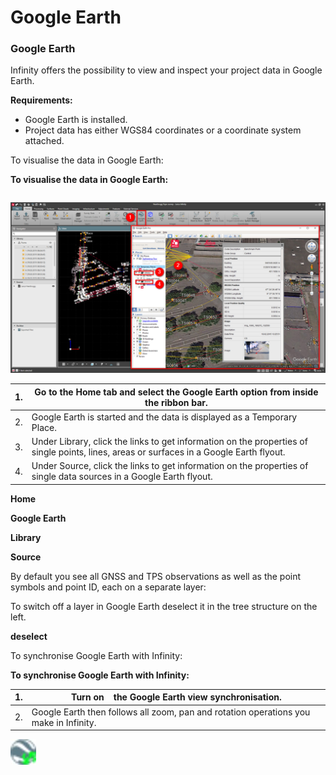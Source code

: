 # Google Earth

### Google Earth

Infinity offers the possibility to view and inspect your project data in Google Earth.

**Requirements:**

- Google Earth is installed.
- Project data has either WGS84 coordinates or a coordinate system attached.

To visualise the data in Google Earth:

**To visualise the data in Google Earth:**

|  |  |
| --- | --- |

![Image](graphics/00752365.jpg)

| 1. | Go to the Home tab and select the Google Earth option from inside the ribbon bar. |
| --- | --- |
| 2. | Google Earth is started and the data is displayed as a Temporary Place. |
| 3. | Under Library, click the links to get information on the properties of single points, lines, areas or surfaces in a Google Earth flyout. |
| 4. | Under Source, click the links to get information on the properties of single data sources in a Google Earth flyout. |

**Home**

**Google Earth**

**Library**

**Source**

By default you see all GNSS and TPS observations as well as the point symbols and point ID, each on a separate layer:

To switch off a layer in Google Earth deselect it in the tree structure on the left.

**deselect**

To synchronise Google Earth with Infinity:

**To synchronise Google Earth with Infinity:**

| 1. | Turn on    the Google Earth view synchronisation. |
| --- | --- |
| 2. | Google Earth then follows all zoom, pan and rotation operations you make in Infinity. |

![Image](graphics/00467228.jpg)

